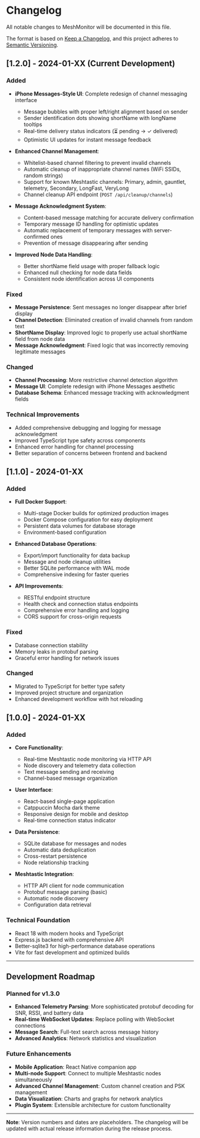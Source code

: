 # Changelog

All notable changes to MeshMonitor will be documented in this file.

The format is based on [Keep a Changelog](https://keepachangelog.com/en/1.0.0/), and this project adheres to [Semantic Versioning](https://semver.org/spec/v2.0.0.html).

## [1.2.0] - 2024-01-XX (Current Development)

### Added
- **iPhone Messages-Style UI**: Complete redesign of channel messaging interface
  - Message bubbles with proper left/right alignment based on sender
  - Sender identification dots showing shortName with longName tooltips
  - Real-time delivery status indicators (⏳ pending → ✓ delivered)
  - Optimistic UI updates for instant message feedback

- **Enhanced Channel Management**:
  - Whitelist-based channel filtering to prevent invalid channels
  - Automatic cleanup of inappropriate channel names (WiFi SSIDs, random strings)
  - Support for known Meshtastic channels: Primary, admin, gauntlet, telemetry, Secondary, LongFast, VeryLong
  - Channel cleanup API endpoint (`POST /api/cleanup/channels`)

- **Message Acknowledgment System**:
  - Content-based message matching for accurate delivery confirmation
  - Temporary message ID handling for optimistic updates
  - Automatic replacement of temporary messages with server-confirmed ones
  - Prevention of message disappearing after sending

- **Improved Node Data Handling**:
  - Better shortName field usage with proper fallback logic
  - Enhanced null checking for node data fields
  - Consistent node identification across UI components

### Fixed
- **Message Persistence**: Sent messages no longer disappear after brief display
- **Channel Detection**: Eliminated creation of invalid channels from random text
- **ShortName Display**: Improved logic to properly use actual shortName field from node data
- **Message Acknowledgment**: Fixed logic that was incorrectly removing legitimate messages

### Changed
- **Channel Processing**: More restrictive channel detection algorithm
- **Message UI**: Complete redesign with iPhone Messages aesthetic
- **Database Schema**: Enhanced message tracking with acknowledgment fields

### Technical Improvements
- Added comprehensive debugging and logging for message acknowledgment
- Improved TypeScript type safety across components
- Enhanced error handling for channel processing
- Better separation of concerns between frontend and backend

## [1.1.0] - 2024-01-XX

### Added
- **Full Docker Support**:
  - Multi-stage Docker builds for optimized production images
  - Docker Compose configuration for easy deployment
  - Persistent data volumes for database storage
  - Environment-based configuration

- **Enhanced Database Operations**:
  - Export/import functionality for data backup
  - Message and node cleanup utilities
  - Better SQLite performance with WAL mode
  - Comprehensive indexing for faster queries

- **API Improvements**:
  - RESTful endpoint structure
  - Health check and connection status endpoints
  - Comprehensive error handling and logging
  - CORS support for cross-origin requests

### Fixed
- Database connection stability
- Memory leaks in protobuf parsing
- Graceful error handling for network issues

### Changed
- Migrated to TypeScript for better type safety
- Improved project structure and organization
- Enhanced development workflow with hot reloading

## [1.0.0] - 2024-01-XX

### Added
- **Core Functionality**:
  - Real-time Meshtastic node monitoring via HTTP API
  - Node discovery and telemetry data collection
  - Text message sending and receiving
  - Channel-based message organization

- **User Interface**:
  - React-based single-page application
  - Catppuccin Mocha dark theme
  - Responsive design for mobile and desktop
  - Real-time connection status indicator

- **Data Persistence**:
  - SQLite database for messages and nodes
  - Automatic data deduplication
  - Cross-restart persistence
  - Node relationship tracking

- **Meshtastic Integration**:
  - HTTP API client for node communication
  - Protobuf message parsing (basic)
  - Automatic node discovery
  - Configuration data retrieval

### Technical Foundation
- React 18 with modern hooks and TypeScript
- Express.js backend with comprehensive API
- Better-sqlite3 for high-performance database operations
- Vite for fast development and optimized builds

---

## Development Roadmap

### Planned for v1.3.0
- **Enhanced Telemetry Parsing**: More sophisticated protobuf decoding for SNR, RSSI, and battery data
- **Real-time WebSocket Updates**: Replace polling with WebSocket connections
- **Message Search**: Full-text search across message history
- **Advanced Analytics**: Network statistics and visualization

### Future Enhancements
- **Mobile Application**: React Native companion app
- **Multi-node Support**: Connect to multiple Meshtastic nodes simultaneously
- **Advanced Channel Management**: Custom channel creation and PSK management
- **Data Visualization**: Charts and graphs for network analytics
- **Plugin System**: Extensible architecture for custom functionality

---

**Note**: Version numbers and dates are placeholders. The changelog will be updated with actual release information during the release process.